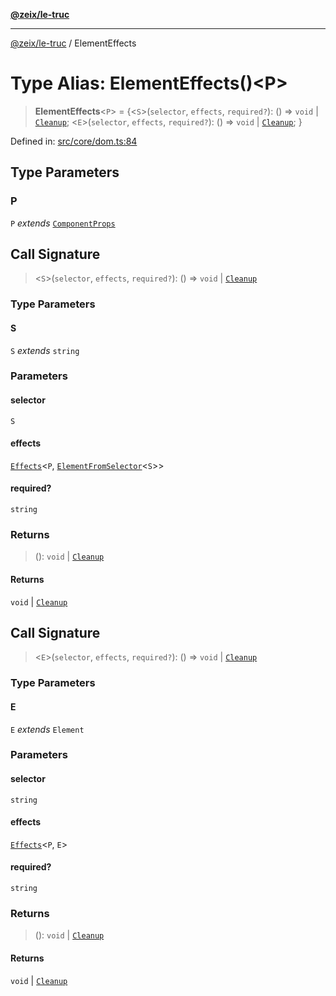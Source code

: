[**@zeix/le-truc**](../README.md)

---

[@zeix/le-truc](../globals.md) / ElementEffects

# Type Alias: ElementEffects()\<P\>

> **ElementEffects**\<`P`\> = \{\<`S`\>(`selector`, `effects`, `required?`): () => `void` \| [`Cleanup`](Cleanup.md); \<`E`\>(`selector`, `effects`, `required?`): () => `void` \| [`Cleanup`](Cleanup.md); \}

Defined in: [src/core/dom.ts:84](https://github.com/zeixcom/le-truc/blob/a2e3a5bb1b7ab9e964c80c41c9edbb895cf2ce79/src/core/dom.ts#L84)

## Type Parameters

### P

`P` _extends_ [`ComponentProps`](ComponentProps.md)

## Call Signature

> \<`S`\>(`selector`, `effects`, `required?`): () => `void` \| [`Cleanup`](Cleanup.md)

### Type Parameters

#### S

`S` _extends_ `string`

### Parameters

#### selector

`S`

#### effects

[`Effects`](Effects.md)\<`P`, [`ElementFromSelector`](ElementFromSelector.md)\<`S`\>\>

#### required?

`string`

### Returns

> (): `void` \| [`Cleanup`](Cleanup.md)

#### Returns

`void` \| [`Cleanup`](Cleanup.md)

## Call Signature

> \<`E`\>(`selector`, `effects`, `required?`): () => `void` \| [`Cleanup`](Cleanup.md)

### Type Parameters

#### E

`E` _extends_ `Element`

### Parameters

#### selector

`string`

#### effects

[`Effects`](Effects.md)\<`P`, `E`\>

#### required?

`string`

### Returns

> (): `void` \| [`Cleanup`](Cleanup.md)

#### Returns

`void` \| [`Cleanup`](Cleanup.md)
